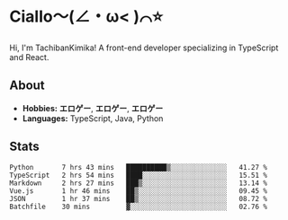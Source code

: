 # Ciallo～(∠・ω< )⌒⭐️

Hi, I'm TachibanKimika! A front-end developer specializing in TypeScript and React.

## About
- **Hobbies:** **エロゲー**, **エロゲー**, **エロゲー**
- **Languages:** TypeScript, Java, Python

## Stats
<!--START_SECTION:waka-->

```text
Python       7 hrs 43 mins   ██████████▒░░░░░░░░░░░░░░   41.27 %
TypeScript   2 hrs 54 mins   ████░░░░░░░░░░░░░░░░░░░░░   15.51 %
Markdown     2 hrs 27 mins   ███▒░░░░░░░░░░░░░░░░░░░░░   13.14 %
Vue.js       1 hr 46 mins    ██▒░░░░░░░░░░░░░░░░░░░░░░   09.45 %
JSON         1 hr 37 mins    ██▒░░░░░░░░░░░░░░░░░░░░░░   08.72 %
Batchfile    30 mins         ▓░░░░░░░░░░░░░░░░░░░░░░░░   02.76 %
```

<!--END_SECTION:waka-->

<!-- ![Metrics](https://metrics.lecoq.io/TachibanaKimika?template=classic&base.activity=0&base.community=0&base.repositories=0&languages=1&isocalendar=1&isocalendar.duration=half-year&languages.limit=8&languages.sections=most-used&languages.colors=github&languages.threshold=0%25&languages.indepth=false&languages.recent.load=300&languages.recent.days=14&config.timezone=Asia%2FShanghai)
 -->
